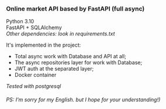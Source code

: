 ### Online market API based by FastAPI (full async) 

Python 3.10  <br>
FastAPI + SQLAlchemy<br>
<i>Other dependencies: look in requirements.txt</i>

It's implemented in the project: <br>
- Total async work with Database and API at all; <br>
- The async repositories layer for work with Database; <br>
- JWT auth at the separated layer; <br>
- Docker container<br>

<i> Tested with postgresql </i>



###### <i> PS: I'm sorry for my English. but I hope for your understanding!)
